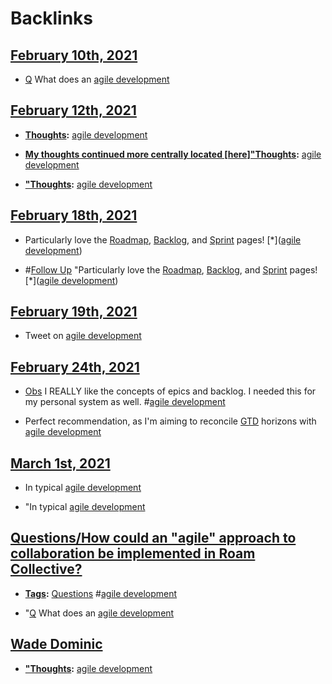 
# Backlinks
## [February 10th, 2021](<February 10th, 2021.md>)
- [Q](<Q.md>) What does an [agile development](<agile development.md>)

## [February 12th, 2021](<February 12th, 2021.md>)
- **[Thoughts](<Thoughts.md>):** [agile development](<agile development.md>)

- **[My thoughts continued more centrally located [here]"Thoughts](<My thoughts continued more centrally located [here]"Thoughts.md>):** [agile development](<agile development.md>)

- **["Thoughts](<"Thoughts.md>):** [agile development](<agile development.md>)

## [February 18th, 2021](<February 18th, 2021.md>)
- Particularly love the [Roadmap](https://roamresearch.com/#/app/Datahike-Squad-Logs/page/jzJhiUFXk), [Backlog](https://roamresearch.com/#/app/Datahike-Squad-Logs/page/cXU68xJim), and [Sprint](https://roamresearch.com/#/app/Datahike-Squad-Logs/page/8qmDeH08U) pages! [*]([agile development](<agile development.md>))

- #[Follow Up](<Follow Up.md>) "Particularly love the [Roadmap](https://roamresearch.com/#/app/Datahike-Squad-Logs/page/jzJhiUFXk), [Backlog](https://roamresearch.com/#/app/Datahike-Squad-Logs/page/cXU68xJim), and [Sprint](https://roamresearch.com/#/app/Datahike-Squad-Logs/page/8qmDeH08U) pages! [*]([agile development](<agile development.md>))

## [February 19th, 2021](<February 19th, 2021.md>)
- Tweet on [agile development](<agile development.md>)

## [February 24th, 2021](<February 24th, 2021.md>)
- [Obs](<Obs.md>) I REALLY like the concepts of epics and backlog. I needed this for my personal system as well. #[agile development](<agile development.md>)

- Perfect recommendation, as I'm aiming to reconcile [GTD](<GTD.md>) horizons with [agile development](<agile development.md>)

## [March 1st, 2021](<March 1st, 2021.md>)
- In typical [agile development](<agile development.md>)

- "In typical [agile development](<agile development.md>)

## [Questions/How could an "agile" approach to collaboration be implemented in Roam Collective?](<Questions/How could an "agile" approach to collaboration be implemented in Roam Collective?.md>)
- **[Tags](<Tags.md>):** [Questions](<Questions.md>) #[agile development](<agile development.md>)

- "[Q](<Q.md>) What does an [agile development](<agile development.md>)

## [Wade Dominic](<Wade Dominic.md>)
- **["Thoughts](<"Thoughts.md>):** [agile development](<agile development.md>)

